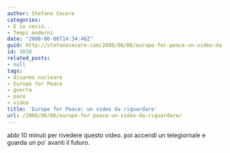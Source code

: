 ```yaml
---
author: Stefano Cecere
categories:
- E io cecio..
- Tempi moderni
date: "2008-06-06T14:34:46Z"
guid: http://stefanocecere.com/2008/06/06/europe-for-peace-un-video-da-riguardare/
id: 1010
related_posts:
- null
tags:
- disarmo nucleare
- Europe for Peace
- guerra
- pace
- video
title: 'Europe for Peace: un video da riguardare'
url: /2008/06/06/europe-for-peace-un-video-da-riguardare/
---
```


abbi 10 minuti per rivedere questo video. poi accendi un telegiornale e guarda un po&#8217; avanti il futuro.